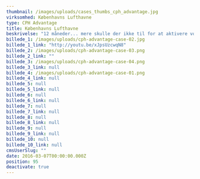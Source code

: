 ```yaml
---
thumbnail: /images/uploads/cases_thumbs_cph_advantage.jpg
virksomhed: Københavns Lufthavne
type: CPH Advantage
title: Københavns Lufthavne
beskrivelse: "12 måneder... mere skulle der ikke til for at aktivere vores medlemmer og deres fordele. Gennem relevant dialog og kommunikation fik vi bevist programmets værd og fastslået, at CPH Advantage er klubben for dig, der vitterlig vil ha' mere. Med en positiv ROI på over 7 opnåede vi målet for CPH Advantage og fik indfriet de høje forventninger, som både medlemmerne og lufthavnen selv havde til fordelsprogrammet."
billede_1: /images/uploads/cph-advantage-case-02.jpg
billede_1_link: "http://youtu.be/xJpsUzcwqN8"
billede_2: /images/uploads/cph-advantage-case-03.png
billede_2_link: ""
billede_3: /images/uploads/cph-advantage-case-04.png
billede_3_link: null
billede_4: /images/uploads/cph-advantage-case-01.png
billede_4_link: null
billede_5: null
billede_5_link: null
billede_6: null
billede_6_link: null
billede_7: null
billede_7_link: null
billede_8: null
billede_8_link: null
billede_9: null
billede_9_link: null
billede_10: null
billede_10_link: null
cmsUserSlug: ""
date: 2016-03-07T00:00:00.000Z
position: 95
deactivate: true
---
```


